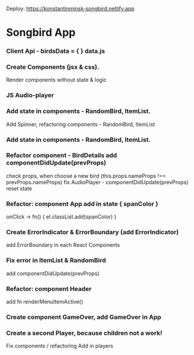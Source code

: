 Deploy: https://konstantinminsk-songbird.netlify.app

# Songbird App

### Client Api - birdsData = { } data.js

### Create Components (jsx & css).
Render components without state & logic

### JS Audio-player

### Add state in components - RandomBird, ItemList. 
Add Spinner, refactoring components - RandomBird, ItemList

### Add state in components - RandomBird, ItemList. 

### Refactor component - BirdDetails add componentDidUpdate(prevProps)
check props, when choose a new bird (this.props.nameProps !== prevProps.nameProps)
fix AudioPlayer - componentDidUpdate(prevProps) reset state

### Refactor: component App add in state { spanColor }
onClick -> fn() { el.classList.add(spanColor) }

### Create ErrorIndicator & ErrorBoundary (add ErrorIndicator)
add ErrorBoundary in each React Components

### Fix error in ItemList & RandomBird
add componentDidUpdate(prevProps)

### Refactor: component Header
add fn renderMenuItemActive()

### Create component GameOver, add GameOver in App

### Create a second Player, because children not a work! 
Fix components / refactoring 
Add in players 
